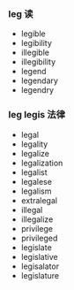 ### leg 读

- legible
- legibility
- illegible
- illegibility
- legend
- legendary
- legendry


### leg legis 法律

- legal
- legality
-  legalize
- legalization
- legalist
- legalese
- legalism
- extralegal
- illegal
- illegalize
- privilege
- privileged
- legislate
- legislative
- legisalator
- legislature